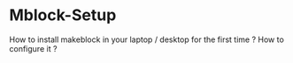 # Mblock-Setup
How to install makeblock in your laptop / desktop for the first time ? How to configure it ?
